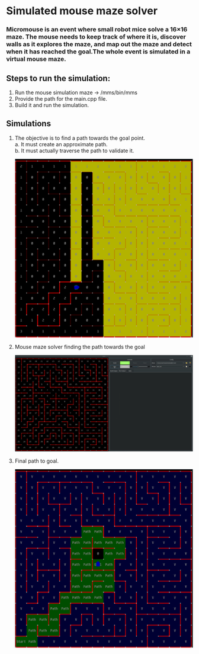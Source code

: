 # Simulated mouse maze solver

### Micromouse is an event where small robot mice solve a 16×16 maze. The mouse needs to keep track of where it is, discover walls as it explores the maze, and map out the maze and detect when it has reached the goal.The whole event is simulated in a virtual mouse maze.

## Steps to run the simulation:

1. Run the mouse simulation maze -> /mms/bin/mms  
2. Provide the path for the main.cpp file.  
3. Build it and run the simulation.  

## Simulations

1. The objective is to find a path towards the goal point.  
  a. It must create an approximate path.  
  b. It must actually traverse the path to validate it.  
  
    ![ss2](extras/sim_ss2.png)
  

2. Mouse maze solver finding the path towards the goal

    ![simulation](extras/simulation.gif)
    
3. Final path to goal.

    ![ss1](extras/sim_ss1.png)
